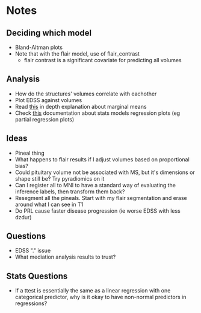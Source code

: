 # Notes

## Deciding which model

- Bland-Altman plots
- Note that with the flair model, use of flair_contrast
  - flair contrast is a significant covariate for predicting all volumes

## Analysis

- How do the structures' volumes correlate with eachother
- Plot EDSS against volumes
- Read [this](https://www.andrewheiss.com/blog/2022/05/20/marginalia/) in depth explanation about marginal means
- Check [this](https://www.statsmodels.org/dev/examples/notebooks/generated/plots_boxplots.html) documentation about stats models regression plots (eg partial regression plots)

## Ideas

- Pineal thing
- What happens to flair results if I adjust volumes based on proportional bias?
- Could pituitary volume not be associated with MS, but it's dimensions or shape still be? Try pyradiomics on it
- Can I register all to MNI to have a standard way of evaluating the inference labels, then transform them back?
- Resegment all the pineals. Start with my flair segmentation and erase around what I can see in T1
- Do PRL cause faster disease progression (ie worse EDSS with less dzdur)

## Questions

- EDSS "." issue
- What mediation analysis results to trust?

## Stats Questions

- If a ttest is essentially the same as a linear regression with one categorical predictor, why is it okay to have non-normal predictors in regressions?
